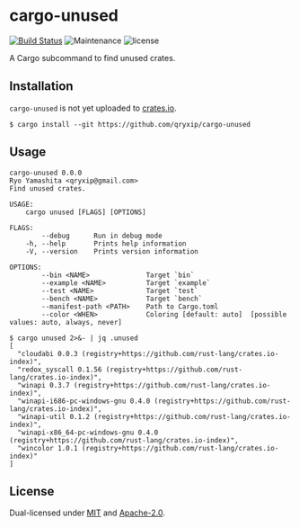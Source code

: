 # cargo-unused

[![Build Status](https://img.shields.io/travis/com/qryxip/cargo-unused/master.svg?label=windows%20%26%20macos%20%26%20linux)](https://travis-ci.com/qryxip/cargo-unused)
![Maintenance](https://img.shields.io/maintenance/yes/2019)
![license](https://img.shields.io/badge/license-MIT%20OR%20Apache%202.0-blue)

A Cargo subcommand to find unused crates.

## Installation

`cargo-unused` is not yet uploaded to [crates.io](https://crates.io).

```
$ cargo install --git https://github.com/qryxip/cargo-unused
```

## Usage

```
cargo-unused 0.0.0
Ryo Yamashita <qryxip@gmail.com>
Find unused crates.

USAGE:
    cargo unused [FLAGS] [OPTIONS]

FLAGS:
        --debug      Run in debug mode
    -h, --help       Prints help information
    -V, --version    Prints version information

OPTIONS:
        --bin <NAME>              Target `bin`
        --example <NAME>          Target `example`
        --test <NAME>             Target `test`
        --bench <NAME>            Target `bench`
        --manifest-path <PATH>    Path to Cargo.toml
        --color <WHEN>            Coloring [default: auto]  [possible values: auto, always, never]
```

```
$ cargo unused 2>&- | jq .unused
[
  "cloudabi 0.0.3 (registry+https://github.com/rust-lang/crates.io-index)",
  "redox_syscall 0.1.56 (registry+https://github.com/rust-lang/crates.io-index)",
  "winapi 0.3.7 (registry+https://github.com/rust-lang/crates.io-index)",
  "winapi-i686-pc-windows-gnu 0.4.0 (registry+https://github.com/rust-lang/crates.io-index)",
  "winapi-util 0.1.2 (registry+https://github.com/rust-lang/crates.io-index)",
  "winapi-x86_64-pc-windows-gnu 0.4.0 (registry+https://github.com/rust-lang/crates.io-index)",
  "wincolor 1.0.1 (registry+https://github.com/rust-lang/crates.io-index)"
]
```

## License

Dual-licensed under [MIT](https://opensource.org/licenses/MIT) and [Apache-2.0](http://www.apache.org/licenses/LICENSE-2.0).